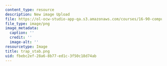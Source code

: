 ```yaml
---
content_type: resource
description: New image Upload
file: https://ol-ocw-studio-app-qa.s3.amazonaws.com/courses/16-90-computational-methods-in-aerospace-engineering-spring-2014/fbebc2ef28a68b77ed1c3f50c18d74ab_trap_stab.png
file_type: image/png
image_metadata:
  caption: ''
  credit: ''
  image-alt: ''
resourcetype: Image
title: trap_stab.png
uid: fbebc2ef-28a6-8b77-ed1c-3f50c18d74ab
---
```


